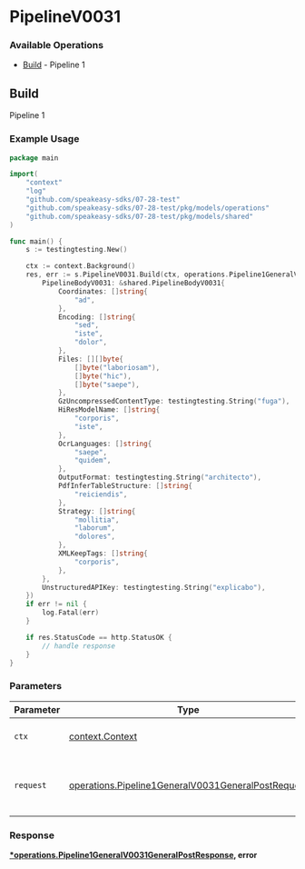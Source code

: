 # PipelineV0031

### Available Operations

* [Build](#build) - Pipeline 1

## Build

Pipeline 1

### Example Usage

```go
package main

import(
	"context"
	"log"
	"github.com/speakeasy-sdks/07-28-test"
	"github.com/speakeasy-sdks/07-28-test/pkg/models/operations"
	"github.com/speakeasy-sdks/07-28-test/pkg/models/shared"
)

func main() {
    s := testingtesting.New()

    ctx := context.Background()
    res, err := s.PipelineV0031.Build(ctx, operations.Pipeline1GeneralV0031GeneralPostRequest{
        PipelineBodyV0031: &shared.PipelineBodyV0031{
            Coordinates: []string{
                "ad",
            },
            Encoding: []string{
                "sed",
                "iste",
                "dolor",
            },
            Files: [][]byte{
                []byte("laboriosam"),
                []byte("hic"),
                []byte("saepe"),
            },
            GzUncompressedContentType: testingtesting.String("fuga"),
            HiResModelName: []string{
                "corporis",
                "iste",
            },
            OcrLanguages: []string{
                "saepe",
                "quidem",
            },
            OutputFormat: testingtesting.String("architecto"),
            PdfInferTableStructure: []string{
                "reiciendis",
            },
            Strategy: []string{
                "mollitia",
                "laborum",
                "dolores",
            },
            XMLKeepTags: []string{
                "corporis",
            },
        },
        UnstructuredAPIKey: testingtesting.String("explicabo"),
    })
    if err != nil {
        log.Fatal(err)
    }

    if res.StatusCode == http.StatusOK {
        // handle response
    }
}
```

### Parameters

| Parameter                                                                                                                | Type                                                                                                                     | Required                                                                                                                 | Description                                                                                                              |
| ------------------------------------------------------------------------------------------------------------------------ | ------------------------------------------------------------------------------------------------------------------------ | ------------------------------------------------------------------------------------------------------------------------ | ------------------------------------------------------------------------------------------------------------------------ |
| `ctx`                                                                                                                    | [context.Context](https://pkg.go.dev/context#Context)                                                                    | :heavy_check_mark:                                                                                                       | The context to use for the request.                                                                                      |
| `request`                                                                                                                | [operations.Pipeline1GeneralV0031GeneralPostRequest](../../models/operations/pipeline1generalv0031generalpostrequest.md) | :heavy_check_mark:                                                                                                       | The request object to use for the request.                                                                               |


### Response

**[*operations.Pipeline1GeneralV0031GeneralPostResponse](../../models/operations/pipeline1generalv0031generalpostresponse.md), error**

